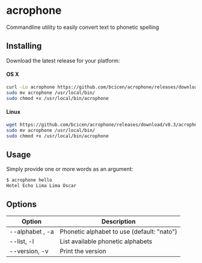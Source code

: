 # acrophone

Commandline utility to easily convert text to phonetic spelling

## Installing

Download the latest release for your platform:

#### OS X

```bash
curl -Lo acrophone https://github.com/bcicen/acrophone/releases/download/v0.3/acrophone-0.3-darwin-amd64
sudo mv acrophone /usr/local/bin/
sudo chmod +x /usr/local/bin/acrophone
```

#### Linux

```bash
wget https://github.com/bcicen/acrophone/releases/download/v0.3/acrophone-0.3-linux-amd64 -O acrophone
sudo mv acrophone /usr/local/bin/
sudo chmod +x /usr/local/bin/acrophone
```

## Usage

Simply provide one or more words as an argument:
```bash
$ acrophone hello
Hotel Echo Lima Lima Oscar
```

## Options

Option | Description
--- | ---
--alphabet <value>, -a <value> |  Phonetic alphabet to use (default: "nato")
--list, -l | List available phonetic alphabets
--version, -v | Print the version
